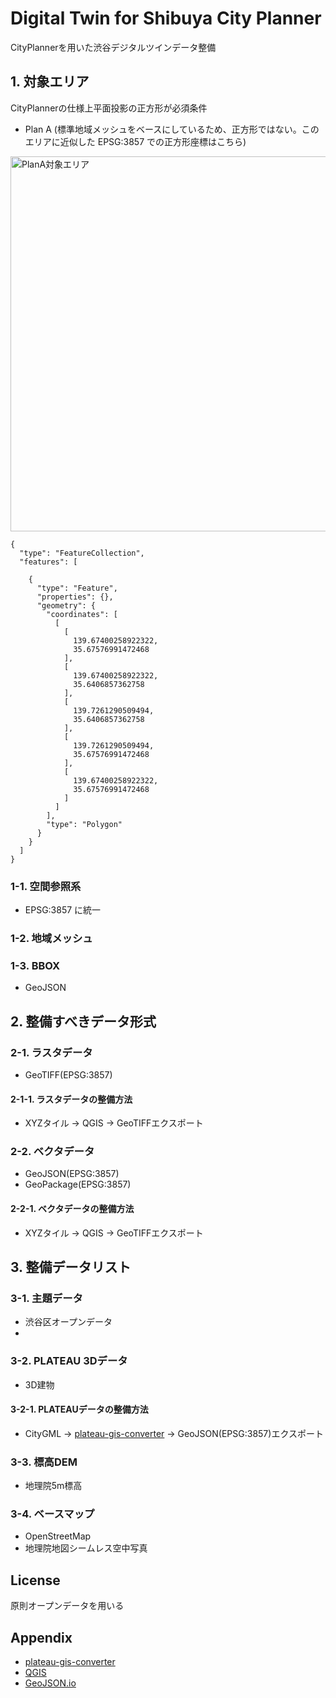 # Digital Twin for Shibuya City Planner
CityPlannerを用いた渋谷デジタルツインデータ整備


## 1. 対象エリア
CityPlannerの仕様上平面投影の正方形が必須条件

* Plan A (標準地域メッシュをベースにしているため、正方形ではない。このエリアに近似した EPSG:3857 での正方形座標はこちら)
<img width="600" alt="PlanA対象エリア" src="https://github.com/furuhashilab/digitaltwin4shibuyaCP/assets/416977/7a2d8635-925e-48c4-846a-6ae0ca2f2452">

```
{
  "type": "FeatureCollection",
  "features": [
   
    {
      "type": "Feature",
      "properties": {},
      "geometry": {
        "coordinates": [
          [
            [
              139.67400258922322,
              35.67576991472468
            ],
            [
              139.67400258922322,
              35.6406857362758
            ],
            [
              139.7261290509494,
              35.6406857362758
            ],
            [
              139.7261290509494,
              35.67576991472468
            ],
            [
              139.67400258922322,
              35.67576991472468
            ]
          ]
        ],
        "type": "Polygon"
      }
    }
  ]
}
```


### 1-1. 空間参照系
* EPSG:3857 に統一

### 1-2. 地域メッシュ


### 1-3. BBOX
* GeoJSON 

## 2. 整備すべきデータ形式

### 2-1. ラスタデータ
* GeoTIFF(EPSG:3857)

#### 2-1-1. ラスタデータの整備方法
* XYZタイル → QGIS → GeoTIFFエクスポート

### 2-2. ベクタデータ
* GeoJSON(EPSG:3857)
* GeoPackage(EPSG:3857)

#### 2-2-1. ベクタデータの整備方法
* XYZタイル → QGIS → GeoTIFFエクスポート

## 3. 整備データリスト

### 3-1. 主題データ
* 渋谷区オープンデータ
* 

### 3-2. PLATEAU 3Dデータ
* 3D建物

#### 3-2-1. PLATEAUデータの整備方法
* CityGML → [plateau-gis-converter](https://github.com/MIERUNE/plateau-gis-converter) → GeoJSON(EPSG:3857)エクスポート


### 3-3. 標高DEM
* 地理院5m標高

### 3-4. ベースマップ
* OpenStreetMap
* 地理院地図シームレス空中写真


## License
原則オープンデータを用いる


## Appendix
* [plateau-gis-converter](https://github.com/MIERUNE/plateau-gis-converter)
* [QGIS](https://qgis.org/)
* [GeoJSON.io](https://geojson.io/)


